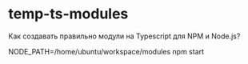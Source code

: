 # temp-ts-modules
Как создавать правильно модули на Typescript для NPM и Node.js?


NODE_PATH=/home/ubuntu/workspace/modules npm start
